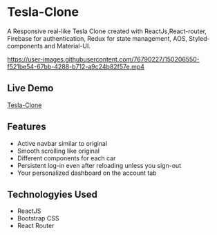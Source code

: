 # Tesla-Clone
A Responsive real-like Tesla Clone created with ReactJs,React-router, Firebase for authentication, Redux for state management, AOS, Styled-components and Material-UI.

https://user-images.githubusercontent.com/76790227/150206550-f521be54-67bb-4288-b712-a9c24b82f57e.mp4

## Live Demo 
<a href='https://tesla-clone-1000.web.app/' target="_blank">Tesla-Clone</a>

## Features

  <ul>
      <li>Active navbar similar to original</li>
      <li>Smooth scrolling like original</li>
      <li>Different components for each car</li>
      <li>Persistent log-in even after reloading unless you sign-out</li>
      <li>Your personalized dashboard on the account tab</li>
  </ul>

## Technologyies Used
  
  <ul>
      <li>ReactJS</li>
      <li>Bootstrap CSS</li>
      <li>React Router</li>
  </ul>

